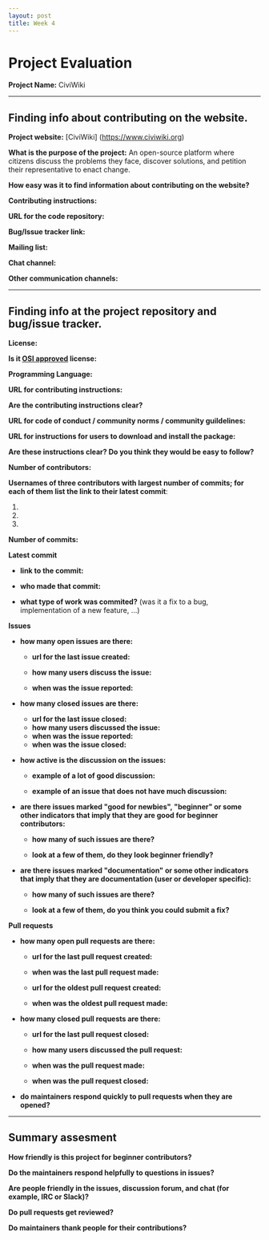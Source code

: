 ```yaml
---
layout: post
title: Week 4
---
```



# Project Evaluation 



__Project Name:__  CiviWiki


---

## Finding info about contributing on the website.


__Project website:__
[CiviWiki] (https://www.civiwiki.org)


__What is the purpose of the project:__ An open-source platform where citizens discuss the problems they face, discover solutions, and petition their representative to enact change.


__How easy was it to find information about contributing on the website?__ 


__Contributing instructions:__

__URL for the code repository:__

__Bug/Issue tracker link:__

__Mailing list:__

__Chat channel:__

__Other communication channels:__


---

## Finding info at the project repository and bug/issue tracker.

__License:__

__Is it [OSI approved](https://opensource.org/licenses/alphabetical) license:__

__Programming Language:__

__URL for contributing instructions:__ 

__Are the contributing instructions clear?__ 


__URL for code of conduct / community norms / community guildelines:__

__URL for instructions for users to download and install the package:__


__Are these instructions clear? Do you think they would be easy to follow?__


__Number of contributors:__


__Usernames of three contributors with largest number of commits; for
each of them list the link to their latest commit__:

1.
2.
3.


__Number of commits:__

__Latest commit__

- __link to the commit:__

- __who made that commit:__

- __what type of work was commited?__ (was it a fix to a bug, implementation of a new feature, ...)


__Issues__

- __how many open issues are there:__

    - __url for the last issue created:__

    - __how many users discuss the issue:__
    
    - __when was the issue reported:__
    

- __how many closed issues are there:__
    - __url for the last issue closed:__
    - __how many users discussed the issue:__
    - __when was the issue reported:__
    - __when was the issue closed:__

- __how active is the discussion on the issues:__ 

    - __example of a lot of good discussion:__ 
    
    - __example of an issue that does not have much discussion:__



- __are there issues marked "good for newbies", "beginner" or some other indicators that imply that they are good for beginner contributors:__

    - __how many of such issues are there?__
    
    - __look at a few of them, do they look beginner friendly?__ 



- __are there issues marked "documentation" or some other indicators that imply that they are documentation (user or developer specific):__

    - __how many of such issues are there?__
    
    - __look at a few of them, do you think you could submit a fix?__ 



__Pull requests__

- __how many open pull requests are there:__

    - __url for the last pull request created:__
    
    - __when was the last pull request made:__

    - __url for the oldest pull request created:__
    
    - __when was the oldest pull request made:__

- __how many closed pull requests are there:__

    - __url for the last pull request closed:__
    
    - __how many users discussed the pull request:__
    
    - __when was the pull request made:__
    
    - __when was the pull request closed:__
    

- __do maintainers respond quickly to pull requests when they are opened?__ 





---


## Summary assesment
__How friendly is this project for beginner contributors?__


__Do the maintainers respond helpfully to questions in issues?__


__Are people friendly in the issues, discussion forum, and chat (for example, IRC or Slack)?__



__Do pull requests get reviewed?__



__Do maintainers thank people for their contributions?__

